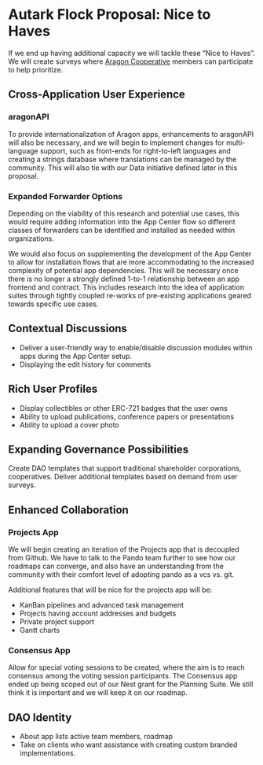 # Autark Flock Proposal: Nice to Haves
If we end up having additional capacity we will tackle these “Nice to Haves”. We will create surveys where [Aragon Cooperative](https://forum.aragon.org/t/community-initiative-aragon-cooperative/356) members can participate to help prioritize.

## Cross-Application User Experience
### aragonAPI
To provide internationalization of Aragon apps, enhancements to aragonAPI will also be necessary, and we will begin to implement changes for multi-language support, such as front-ends for right-to-left languages and creating a strings database where translations can be managed by the community. This will also tie with our Data initiative defined later in this proposal.
### Expanded Forwarder Options
Depending on the viability of this research and potential use cases, this would require adding information into the App Center flow so different classes of forwarders can be identified and installed as needed within organizations. 

We would also focus on supplementing the development of the App Center to allow for installation flows that are more accommodating to the increased complexity of potential app dependencies. This will be necessary once there is no longer a strongly defined 1-to-1 relationship between an app frontend and contract. This includes research into the idea of application suites through tightly coupled re-works of pre-existing applications geared towards specific use cases.
## Contextual Discussions
- Deliver a user-friendly way to enable/disable discussion modules within apps during the App Center setup.
- Displaying the edit history for comments
## Rich User Profiles
- Display collectibles or other ERC-721 badges that the user owns
- Ability to upload publications, conference papers or presentations
- Ability to upload a cover photo
## Expanding Governance Possibilities
Create DAO templates that support traditional shareholder corporations, cooperatives. Deliver additional templates based on demand from user surveys.

## Enhanced Collaboration
### Projects App
We will begin creating an iteration of the Projects app that is decoupled from Github. We have to talk to the Pando team further to see how our roadmaps can converge, and also have an understanding from the community with their comfort level of adopting pando as a vcs vs. git. 

Additional features that will be nice for the projects app will be:
- KanBan pipelines and advanced task management
- Projects having account addresses and budgets
- Private project support
- Gantt charts
### Consensus App
Allow for special voting sessions to be created, where the aim is to reach consensus among the voting session participants.
The Consensus app ended up being scoped out of our Nest grant for the Planning Suite. We still think it is important and we will keep it on our roadmap. 
## DAO Identity
- About app lists active team members, roadmap
- Take on clients who want assistance with creating custom branded implementations. 
